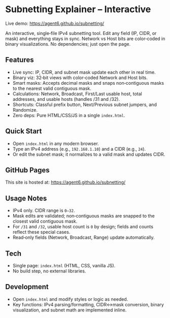 # Subnetting Explainer – Interactive

Live demo: https://agent6.github.io/subnetting/

An interactive, single‑file IPv4 subnetting tool. Edit any field (IP, CIDR, or mask) and everything stays in sync. Network vs Host bits are color‑coded in binary visualizations. No dependencies; just open the page.

## Features
- Live sync: IP, CIDR, and subnet mask update each other in real time.
- Binary viz: 32‑bit views with color‑coded Network and Host bits.
- Smart masks: Accepts decimal masks and snaps non‑contiguous masks to the nearest valid contiguous mask.
- Calculations: Network, Broadcast, First/Last usable host, total addresses, and usable hosts (handles /31 and /32).
- Shortcuts: Classful prefix button, Next/Previous subnet jumpers, and Randomize.
- Zero deps: Pure HTML/CSS/JS in a single `index.html`.

## Quick Start
- Open `index.html` in any modern browser.
- Type an IPv4 address (e.g., `192.168.1.10`) and a CIDR (e.g., `24`).
- Or edit the subnet mask; it normalizes to a valid mask and updates CIDR.

## GitHub Pages
This site is hosted at: https://agent6.github.io/subnetting/

## Usage Notes
- IPv4 only. CIDR range is `0–32`.
- Mask edits are validated; non‑contiguous masks are snapped to the closest valid contiguous mask.
- For `/31` and `/32`, usable host count is `0` by design; fields and counts reflect these special cases.
- Read‑only fields (Network, Broadcast, Range) update automatically.

## Tech
- Single page: `index.html` (HTML, CSS, vanilla JS).
- No build step, no external libraries.

## Development
- Open `index.html` and modify styles or logic as needed.
- Key functions: IPv4 parsing/formatting, CIDR↔mask conversion, binary visualization, and subnet math are implemented inline.


